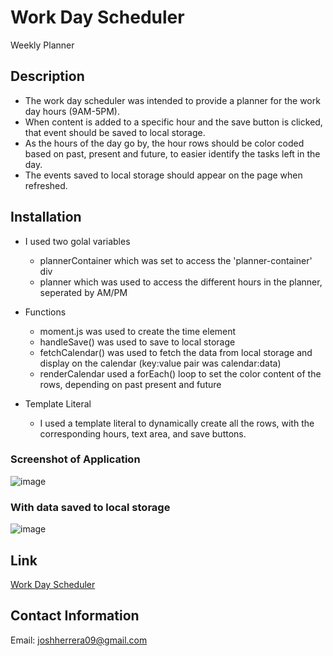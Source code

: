 # Work Day Scheduler
Weekly Planner

## Description
* The work day scheduler was intended to provide a planner for the work day hours (9AM-5PM). 
* When content is added to a specific hour and the save button is clicked, that event should be saved to local storage.
* As the hours of the day go by, the hour rows should be color coded based on past, present and future, to easier identify the tasks left in the day.
* The events saved to local storage should appear on the page when refreshed.

## Installation
* I used two golal variables
  * plannerContainer which was set to access the 'planner-container' div
  * planner which was used to access the different hours in the planner, seperated by AM/PM

* Functions
  * moment.js was used to create the time element
  * handleSave() was used to save to local storage
  * fetchCalendar() was used to fetch the data from local storage and display on the calendar (key:value pair was calendar:data)
  * renderCalendar used a forEach() loop to set the color content of the rows, depending on past present and future

* Template Literal
  * I used a template literal to dynamically create all the rows, with the corresponding hours, text area, and save buttons.
  
### Screenshot of Application

![image](https://user-images.githubusercontent.com/61304861/91206208-a33a4800-e6bb-11ea-944d-4b3a805eab2e.png)

### With data saved to local storage
![image](https://user-images.githubusercontent.com/61304861/91206462-0a57fc80-e6bc-11ea-8bbf-6219d0b5eb08.png)

  
## Link
[Work Day Scheduler](https://joshherrera09.github.io/work-day-scheduler/)

## Contact Information
Email: joshherrera09@gmail.com
